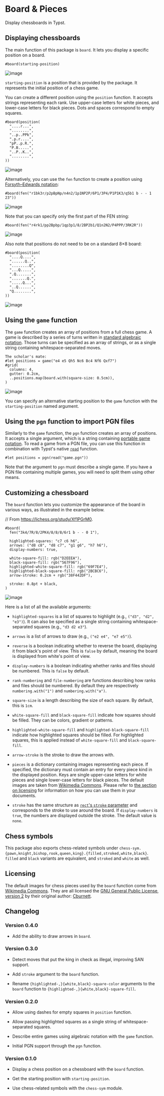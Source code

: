 # Board & Pieces

Display chessboards in Typst.


## Displaying chessboards

The main function of this package is `board`. It lets you display a specific position on a board.

```typ
#board(starting-position)
```

![image](examples/example-1.svg)

`starting-position` is a position that is provided by the package. It represents the initial position of a chess game.

You can create a different position using the `position` function. It accepts strings representing each rank. Use upper-case letters for white pieces, and lower-case letters for black pieces. Dots and spaces correspond to empty squares.

```typ
#board(position(
  "....r...",
  "........",
  "..p..PPk",
  ".p.r....",
  "pP..p.R.",
  "P.B.....",
  "..P..K..",
  "........",
))
```

![image](examples/example-2.svg)

Alternatively, you can use the `fen` function to create a position using [Forsyth–Edwards notation](https://en.wikipedia.org/wiki/Forsyth%E2%80%93Edwards_Notation):

```typ
#board(fen("r1bk3r/p2pBpNp/n4n2/1p1NP2P/6P1/3P4/P1P1K3/q5b1 b - - 1 23"))
```

![image](examples/example-3.svg)

Note that you can specify only the first part of the FEN string:

```typ
#board(fen("r4rk1/pp2Bpbp/1qp3p1/8/2BP2b1/Q1n2N2/P4PPP/3RK2R"))
```

![image](examples/example-4.svg)

Also note that positions do not need to be on a standard 8×8 board:

```typ
#board(position(
  "....Q....",
  "......Q..",
  "........Q",
  "...Q.....",
  ".Q.......",
  ".......Q.",
  ".....Q...",
  "..Q......",
  "Q........",
))
```

![image](examples/example-5.svg)


## Using the `game` function

The `game` function creates an array of positions from a full chess game. A game is described by a series of turns written in [standard algebraic notation](https://en.wikipedia.org/wiki/Algebraic_notation_(chess)). Those turns can be specified as an array of strings, or as a single string containing whitespace-separated moves.

```typ
The scholar's mate:
#let positions = game("e4 e5 Qh5 Nc6 Bc4 Nf6 Qxf7")
#grid(
  columns: 4,
  gutter: 0.2cm,
  ..positions.map(board.with(square-size: 0.5cm)),
)
```

![image](examples/example-6.svg)

You can specify an alternative starting position to the `game` function with the `starting-position` named argument.


## Using the `pgn` function to import PGN files

Similarly to the `game` function, the `pgn` function creates an array of positions. It accepts a single argument, which is a string containing [portable game notation](https://en.wikipedia.org/wiki/Portable_Game_Notation). To read a game from a PGN file, you can use this function in combination with Typst's native [`read`](https://typst.app/docs/reference/data-loading/read/) function.

```typ
#let positions = pgn(read("game.pgn"))
```

Note that the argument to `pgn` must describe a single game. If you have a PGN file containing multiple games, you will need to split them using other means.


## Customizing a chessboard

The `board` function lets you customize the appearance of the board in various ways, as illustrated in the example below.

// From https://lichess.org/study/Xf1PGrM0.
```typ
#board(
  fen("3k4/7R/8/2PK4/8/8/8/6r1 b - - 0 1"),

  highlighted-squares: "c7 c6 h6",
  arrows: ("d8 c8", "d8 c7", "g1 g6", "h7 h6"),
  display-numbers: true,

  white-square-fill: rgb("D2EEEA"),
  black-square-fill: rgb("567F96"),
  highlighted-white-square-fill: rgb("69F7E4"),
  highlighted-black-square-fill: rgb("2BCBC6"),
  arrow-stroke: 0.2cm + rgb("38F442DF"),

  stroke: 0.8pt + black,
)
```

![image](examples/example-7.svg)

Here is a list of all the available arguments:

- `highlighted-squares` is a list of squares to highlight (e.g., `("d3", "d2", "e3")`). It can also be specified as a single string containing whitespace-separated squares (e.g., `"d3 d2 e3"`).

- `arrows` is a list of arrows to draw (e.g., `("e2 e4", "e7 e5")`).

- `reverse` is a boolean indicating whether to reverse the board, displaying it from black's point of view. This is `false` by default, meaning the board is displayed from white's point of view.

- `display-numbers` is a boolean indicating whether ranks and files should be numbered. This is `false` by default.

- `rank-numbering` and `file-numbering` are functions describing how ranks and files should be numbered. By default they are respectively `numbering.with("1")` and `numbering.with("a")`.

- `square-size` is a length describing the size of each square. By default, this is `1cm`.

- `white-square-fill` and `black-square-fill` indicate how squares should be filled. They can be colors, gradient or patterns.

- `highlighted-white-square-fill` and `highlighted-black-square-fill` indicate how highlighted squares should be filled. For highlighted squares, this is applied instead of `white-square-fill` and `black-square-fill`.

- `arrow-stroke` is the stroke to draw the arrows with.

- `pieces` is a dictionary containing images representing each piece. If specified, the dictionary must contain an entry for every piece kind in the displayed position. Keys are single upper-case letters for white pieces and single lower-case letters for black pieces. The default images are taken from [Wikimedia Commons](https://commons.wikimedia.org/wiki/Category:SVG_chess_pieces). Please refer to [the section on licensing](#licensing) for information on how you can use them in your documents.

- `stroke` has the same structure as [`rect`'s `stroke` parameter](https://typst.app/docs/reference/visualize/rect/#parameters-stroke) and corresponds to the stroke to use around the board. If `display-numbers` is `true`, the numbers are displayed outside the stroke. The default value is `none`.


## Chess symbols

This package also exports chess-related symbols under `chess-sym.{pawn,knight,bishop,rook,queen,king}.{filled,stroked,white,black}`. `filled` and `black` variants are equivalent, and `stroked` and `white` as well.


## Licensing

The default images for chess pieces used by the `board` function come from [Wikimedia Commons](https://commons.wikimedia.org/wiki/Category:SVG_chess_pieces). They are all licensed the [GNU General Public License, version 2](https://www.gnu.org/licenses/old-licenses/gpl-2.0.html) by their original author: [Cburnett](https://en.wikipedia.org/wiki/User:Cburnett).


## Changelog

### Version 0.4.0

- Add the ability to draw arrows in `board`.

### Version 0.3.0

- Detect moves that put the king in check as illegal, improving SAN support.

- Add `stroke` argument to the `board` function.

- Rename `{highlighted-,}{white,black}-square-color` arguments to the `board` function to `{highlighted-,}{white,black}-square-fill`.

### Version 0.2.0

- Allow using dashes for empty squares in `position` function.

- Allow passing highlighted squares as a single string of whitespace-separated squares.

- Describe entire games using algebraic notation with the `game` function.

- Initial PGN support through the `pgn` function.

### Version 0.1.0

- Display a chess position on a chessboard with the `board` function.

- Get the starting position with `starting-position`.

- Use chess-related symbols with the `chess-sym` module.